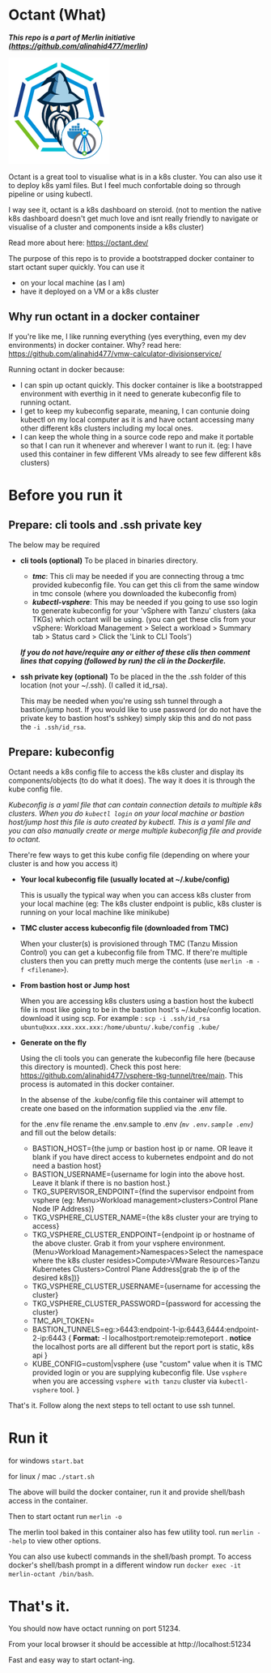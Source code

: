 # Octant (What)

***This repo is a part of Merlin initiative (https://github.com/alinahid477/merlin)***

<img src="images/logo.png" alt="Octant Merlin" width=200 height=210/>

Octant is a great tool to visualise what is in a k8s cluster. You can also use it to deploy k8s yaml files. But I feel much confortable doing so through pipeline or using kubectl.

I way see it, octant is a k8s dashboard on steroid. (not to mention the native k8s dashboard doesn't get much love and isnt really friendly to navigate or visualise of a cluster and components inside a k8s cluster)

Read more about here: https://octant.dev/

The purpose of this repo is to provide a bootstrapped docker container to start octant super quickly. You can use it
- on your local machine (as I am)
- have it deployed on a VM or a k8s cluster

## Why run octant in a docker container

If you're like me, I like running everything (yes everything, even my dev environments) in docker container. Why? read here: https://github.com/alinahid477/vmw-calculator-divisionservice/ 

Running octant in docker because:

- I can spin up octant quickly. This docker container is like a bootstrapped environment with everthig in it need to generate kubeconfig file to running octant. 
- I get to keep my kubeconfig separate, meaning, I can contunie doing kubectl on my local computer as it is and have octant accessing many other different k8s clusters including my local ones.
- I can keep the whole thing in a source code repo and make it portable so that I can run it whenever and wherever I want to run it. (eg: I have used this container in few different VMs already to see few different k8s clusters)



# Before you run it


## Prepare: cli tools and .ssh private key

The below may be required
- **cli tools (optional)**
    To be placed in binaries directory. 

    - ***tmc***: This cli may be needed if you are connecting throug a tmc provided kubeconfig file. You can get this cli from the same window in tmc console (where you downloaded the kubeconfig from)
    - ***kubectl-vsphere***: This may be needed if you going to use sso login to generate kubeconfig for your 'vSphere with Tanzu' clusters (aka TKGs) which octant will be using. (you can get these clis from your vSphere: Workload Management > Select a workload > Summary tab > Status card > Click the 'Link to CLI Tools')

    ***If you do not have/require any or either of these clis then comment lines that copying (followed by run) the cli in the Dockerfile.***

- **ssh private key (optional)**
    To be placed in the the .ssh folder of this location (not your ~/.ssh). (I called it id_rsa). 

    This may be needed when you're using ssh tunnel through a bastion/jump host. If you would like to use password (or do not have the private key to bastion host's sshkey) simply skip this and do not pass the `-i .ssh/id_rsa`.



## Prepare: kubeconfig

Octant needs a k8s config file to access the k8s cluster and display its components/objects (to do what it does). The way it does it is through the kube config file.

*Kubeconfig is a yaml file that can contain connection details to multiple k8s clusters. When you do `kubectl login` on your local machine or bastion host/jump host this file is auto created by kubectl. This is a yaml file and you can also manually create or merge multiple kubeconfig file and provide to octant.* 

There're few ways to get this kube config file (depending on where your cluster is and how you access it)

- **Your local kubeconfig file (usually located at ~/.kube/config)**

    This is usually the typical way when you can access k8s cluster from your local machine (eg: The k8s cluster endpoint is public, k8s cluster is running on your local machine like minikube)

- **TMC cluster access kubeconfig file (downloaded from TMC)**
    
    When your cluster(s) is provisioned through TMC (Tanzu Mission Control) you can get a kubeconfig file from TMC. If there're multiple clusters then you can pretty much merge the contents (use `merlin -m -f <filename>`).

- **From bastion host or Jump host**
    
    When you are accessing k8s clusters using a bastion host the kubectl file is most like going to be in the bastion host's ~/.kube/config location. download it using scp. For example : `scp -i .ssh/id_rsa ubuntu@xxx.xxx.xxx.xxx:/home/ubuntu/.kube/config .kube/`

- **Generate on the fly**

    Using the cli tools you can generate the kubeconfig file here (because this directory is mounted). Check this post here: https://github.com/alinahid477/vsphere-tkg-tunnel/tree/main. This process is automated in this docker container. 
    
    In the absense of the .kube/config file this container will attempt to create one based on the information supplied via the .env file.

    for the .env file rename the .env.sample to .env *(`mv .env.sample .env`)*  and fill out the below details:

    - BASTION_HOST={the jump or bastion host ip or name. OR leave it blank if you have direct access to kubernetes endpoint and do not need a bastion host}
    - BASTION_USERNAME={username for login into the above host. Leave it blank if there is no bastion host.}
    - TKG_SUPERVISOR_ENDPOINT={find the supervisor endpoint from vsphere (eg: Menu>Workload management>clusters>Control Plane Node IP Address)}
    - TKG_VSPHERE_CLUSTER_NAME={the k8s cluster your are trying to access}
    - TKG_VSPHERE_CLUSTER_ENDPOINT={endpoint ip or hostname of the above cluster. Grab it from your vsphere environment. (Menu>Workload Management>Namespaces>Select the namespace where the k8s cluster resides>Compute>VMware Resources>Tanzu Kubernetes Clusters>Control Plane Address[grab the ip of the desired k8s])}
    - TKG_VSPHERE_CLUSTER_USERNAME={username for accessing the cluster}
    - TKG_VSPHERE_CLUSTER_PASSWORD={password for accessing the cluster}
    - TMC_API_TOKEN=
    - BASTION_TUNNELS=eg:>6443:endpoint-1-ip:6443,6444:endpoint-2-ip:6443 { **Format:** -l localhostport:remoteip:remoteport . **notice** the localhost ports are all different but the report port is static, k8s api }
    - KUBE_CONFIG=custom|vsphere {use "custom" value when it is TMC provided login or you are supplying kubeconfig file. Use `vsphere` when you are accessing `vsphere with tanzu` cluster via `kubectl-vsphere` tool. }

    
That's it. Follow along the next steps to tell octant to use ssh tunnel.


# Run it

for windows `start.bat`

for linux / mac `./start.sh`

The above will build the docker container, run it and provide shell/bash access in the container.

Then to start octant run `merlin -o`

The merlin tool baked in this container also has few utility tool. run `merlin --help` to view other options.

You can also use kubectl commands in the shell/bash prompt. To access docker's shell/bash prompt in a different window run `docker exec -it merlin-octant /bin/bash`.

# That's it.
You should now have octact running on port 51234.

From your local browser it should be accessible at http://localhost:51234

Fast and easy way to start octant-ing.

